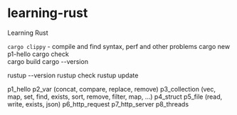 # learning-rust

Learning Rust

`cargo clippy` - compile and find syntax, perf and other problems
cargo new p1-hello
cargo check  
cargo build
cargo --version

rustup --version
rustup check
rustup update

p1_hello
p2_var (concat, compare, replace, remove)
p3_collection (vec, map, set, find, exists, sort, remove, filter, map, ...)
p4_struct
p5_file (read, write, exists, json)
p6_http_request
p7_http_server
p8_threads
